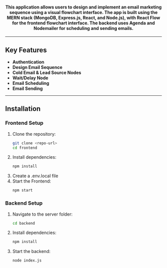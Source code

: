 <div align="center">
 
  <h4>This application allows users to design and implement an email marketing sequence using a visual flowchart interface. The app is built using the MERN stack (MongoDB, Express.js, React, and Node.js), with React Flow for the frontend flowchart interface. The backend uses Agenda and Nodemailer for scheduling and sending emails.</h4>
</div>

---

## Key Features

- **Authentication**
- **Design Email Sequence**
- **Cold Email & Lead Source Nodes**
- **Wait/Delay Node**
- **Email Scheduling**
- **Email Sending**
---



## Installation

### Frontend Setup

1. Clone the repository:
   ```bash
   git clone <repo-url>
   cd frontend
2. Install dependencies:
   ```bash
   npm install
3. Create a .env.local file 
4. Start the Frontend:
   ```bash
   npm start

### Backend Setup

1. Navigate to the server folder:
   ```bash
   cd backend
2. Install dependencies:
   ```bash
   npm install

3. Start the backend:
    ```bash
   node index.js




